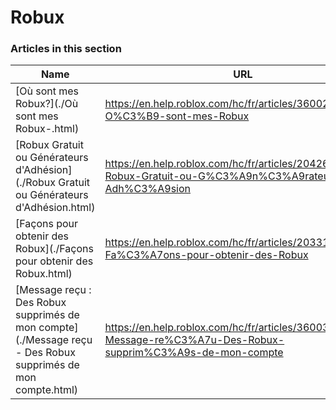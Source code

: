# Robux  
### Articles in this section
Name|URL
-|-
[Où sont mes Robux?](./Où sont mes Robux-.html) |https://en.help.roblox.com/hc/fr/articles/360029481932-O%C3%B9-sont-mes-Robux
[Robux Gratuit ou Générateurs d'Adhésion](./Robux Gratuit ou Générateurs d'Adhésion.html) |https://en.help.roblox.com/hc/fr/articles/204262550-Robux-Gratuit-ou-G%C3%A9n%C3%A9rateurs-d-Adh%C3%A9sion
[Façons pour obtenir des Robux](./Façons pour obtenir des Robux.html) |https://en.help.roblox.com/hc/fr/articles/203313200-Fa%C3%A7ons-pour-obtenir-des-Robux
[Message reçu : Des Robux supprimés de mon compte](./Message reçu - Des Robux supprimés de mon compte.html) |https://en.help.roblox.com/hc/fr/articles/360036483772-Message-re%C3%A7u-Des-Robux-supprim%C3%A9s-de-mon-compte